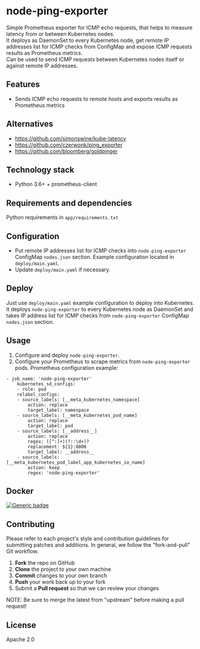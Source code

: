 # node-ping-exporter

Simple Prometheus exporter for ICMP echo requests, that helps to measure latency from or between Kubernetes nodes.  
It deploys as DaemonSet to every Kubernetes node, get remote IP addresses list for ICMP checks from ConfigMap and expose ICMP requests results as Prometheus metrics.  
Can be used to send ICMP requests between Kubernetes nodes itself or against remote IP addresses.

## Features

- Sends ICMP echo requests to remote hosts and exports results as Prometheus metrics

## Alternatives
- https://github.com/simonswine/kube-latency
- https://github.com/czerwonk/ping_exporter
- https://github.com/bloomberg/goldpinger

## Technology stack

- Python 3.6+ + prometheus-client

## Requirements and dependencies

Python requirements in `app/requirements.txt`

## Configuration

- Put remote IP addresses list for ICMP checks into `node-ping-exporter` ConfigMap `nodes.json` section. Example configuration located in `deploy/main.yaml`.
- Update `deploy/main.yaml` if necessary.

## Deploy

Just use `deploy/main.yaml` example configuration to deploy into Kubernetes.  
It deploys `node-ping-exporter` to every Kubernetes node as DaemonSet and takes IP address list for ICMP checks from `node-ping-exporter` ConfigMap `nodes.json` section.

## Usage

1. Configure and deploy `node-ping-exporter`.
2. Configure your Prometheus to scrape metrics from `node-ping-exporter` pods. Prometheus configuration example:
```
- job_name: 'node-ping-exporter'
    kubernetes_sd_configs:
    - role: pod
    relabel_configs:
    - source_labels: [__meta_kubernetes_namespace]
        action: replace
        target_label: namespace
    - source_labels: [__meta_kubernetes_pod_name]
        action: replace
        target_label: pod
    - source_labels: [__address__]
        action: replace
        regex: ([^:]+)(?::\d+)?
        replacement: ${1}:8000
        target_label: __address__
    - source_labels: [__meta_kubernetes_pod_label_app_kubernetes_io_name]
        action: keep
        regex: 'node-ping-exporter'
```

##  Docker
[![Generic badge](https://img.shields.io/badge/hub.docker.com-vfabi/node_ping_exporter-<>.svg)](https://hub.docker.com/repository/docker/vfabi/node-ping-exporter)

## Contributing
Please refer to each project's style and contribution guidelines for submitting patches and additions. In general, we follow the "fork-and-pull" Git workflow.

 1. **Fork** the repo on GitHub
 2. **Clone** the project to your own machine
 3. **Commit** changes to your own branch
 4. **Push** your work back up to your fork
 5. Submit a **Pull request** so that we can review your changes

NOTE: Be sure to merge the latest from "upstream" before making a pull request!

## License
Apache 2.0
